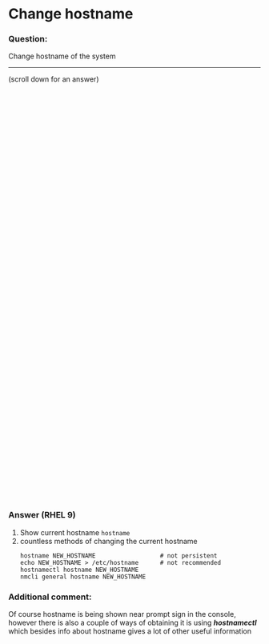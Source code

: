 # Change hostname

### Question:
Change hostname of the system

***
(scroll down for an answer)

<br/><br/><br/><br/><br/><br/><br/><br/><br/><br/><br/><br/><br/><br/><br/><br/><br/><br/><br/><br/><br/><br/><br/><br/>
<br/><br/><br/><br/><br/><br/><br/><br/><br/><br/><br/><br/><br/><br/><br/><br/><br/><br/><br/><br/><br/><br/><br/><br/>

### Answer (RHEL 9)

1. Show current hostname `hostname`
2. countless methods of changing the current hostname
    ```
    hostname NEW_HOSTNAME                  # not persistent
    echo NEW_HOSTNAME > /etc/hostname      # not recommended
    hostnamectl hostname NEW_HOSTNAME
    nmcli general hostname NEW_HOSTNAME
    ```
 


### Additional comment:

Of course hostname is being shown near prompt sign in the console, however there is also a couple of ways of obtaining it
is using ***hostnamectl*** which besides info about hostname gives a lot of other useful information
